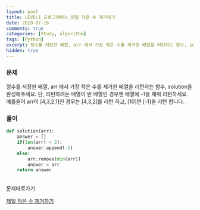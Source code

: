 ```yaml
---
layout: post
title: LEVEL1_프로그래머스_제일 작은 수 제거하기
date: 2019-07-16
comments: true
categories: [Study, algorithm]
tags: [Python]
excerpt: 정수를 저장한 배열, arr 에서 가장 작은 수를 제거한 배열을 리턴하는 함수, solution을 완성해주세요.
hidden: true
---
```


### 문제

정수를 저장한 배열, arr 에서 가장 작은 수를 제거한 배열을 리턴하는 함수, solution을 완성해주세요. 단, 리턴하려는 배열이 빈 배열인 경우엔 배열에 -1을 채워 리턴하세요. 예를들어 arr이 [4,3,2,1]인 경우는 [4,3,2]를 리턴 하고, [10]면 [-1]을 리턴 합니다.

### 풀이

```python
def solution(arr):
    answer = []
    if(len(arr) < 2):
        answer.append(-1)
    else:
        arr.remove(min(arr))
        answer = arr
    return answer
```

<br>
<span class="reference">문제바로가기</span>

[제일 작은 수 제거하기](https://programmers.co.kr/learn/courses/30/lessons/12935)
